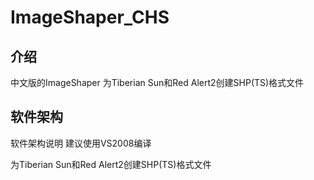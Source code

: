 # ImageShaper_CHS

## 介绍

中文版的ImageShaper
为Tiberian Sun和Red Alert2创建SHP(TS)格式文件

## 软件架构

软件架构说明
建议使用VS2008编译

为Tiberian Sun和Red Alert2创建SHP(TS)格式文件
